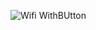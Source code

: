 ![Wifi WithBUtton](https://user-images.githubusercontent.com/77009603/172501140-2072435f-0d65-41cc-803d-a826eae2c268.jpeg)
